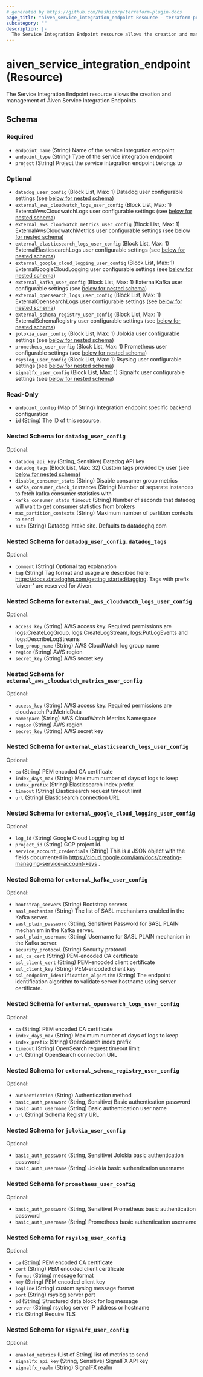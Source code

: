 ```yaml
---
# generated by https://github.com/hashicorp/terraform-plugin-docs
page_title: "aiven_service_integration_endpoint Resource - terraform-provider-aiven"
subcategory: ""
description: |-
  The Service Integration Endpoint resource allows the creation and management of Aiven Service Integration Endpoints.
---
```


# aiven_service_integration_endpoint (Resource)

The Service Integration Endpoint resource allows the creation and management of Aiven Service Integration Endpoints.



<!-- schema generated by tfplugindocs -->
## Schema

### Required

- `endpoint_name` (String) Name of the service integration endpoint
- `endpoint_type` (String) Type of the service integration endpoint
- `project` (String) Project the service integration endpoint belongs to

### Optional

- `datadog_user_config` (Block List, Max: 1) Datadog user configurable settings (see [below for nested schema](#nestedblock--datadog_user_config))
- `external_aws_cloudwatch_logs_user_config` (Block List, Max: 1) ExternalAwsCloudwatchLogs user configurable settings (see [below for nested schema](#nestedblock--external_aws_cloudwatch_logs_user_config))
- `external_aws_cloudwatch_metrics_user_config` (Block List, Max: 1) ExternalAwsCloudwatchMetrics user configurable settings (see [below for nested schema](#nestedblock--external_aws_cloudwatch_metrics_user_config))
- `external_elasticsearch_logs_user_config` (Block List, Max: 1) ExternalElasticsearchLogs user configurable settings (see [below for nested schema](#nestedblock--external_elasticsearch_logs_user_config))
- `external_google_cloud_logging_user_config` (Block List, Max: 1) ExternalGoogleCloudLogging user configurable settings (see [below for nested schema](#nestedblock--external_google_cloud_logging_user_config))
- `external_kafka_user_config` (Block List, Max: 1) ExternalKafka user configurable settings (see [below for nested schema](#nestedblock--external_kafka_user_config))
- `external_opensearch_logs_user_config` (Block List, Max: 1) ExternalOpensearchLogs user configurable settings (see [below for nested schema](#nestedblock--external_opensearch_logs_user_config))
- `external_schema_registry_user_config` (Block List, Max: 1) ExternalSchemaRegistry user configurable settings (see [below for nested schema](#nestedblock--external_schema_registry_user_config))
- `jolokia_user_config` (Block List, Max: 1) Jolokia user configurable settings (see [below for nested schema](#nestedblock--jolokia_user_config))
- `prometheus_user_config` (Block List, Max: 1) Prometheus user configurable settings (see [below for nested schema](#nestedblock--prometheus_user_config))
- `rsyslog_user_config` (Block List, Max: 1) Rsyslog user configurable settings (see [below for nested schema](#nestedblock--rsyslog_user_config))
- `signalfx_user_config` (Block List, Max: 1) Signalfx user configurable settings (see [below for nested schema](#nestedblock--signalfx_user_config))

### Read-Only

- `endpoint_config` (Map of String) Integration endpoint specific backend configuration
- `id` (String) The ID of this resource.

<a id="nestedblock--datadog_user_config"></a>
### Nested Schema for `datadog_user_config`

Optional:

- `datadog_api_key` (String, Sensitive) Datadog API key
- `datadog_tags` (Block List, Max: 32) Custom tags provided by user (see [below for nested schema](#nestedblock--datadog_user_config--datadog_tags))
- `disable_consumer_stats` (String) Disable consumer group metrics
- `kafka_consumer_check_instances` (String) Number of separate instances to fetch kafka consumer statistics with
- `kafka_consumer_stats_timeout` (String) Number of seconds that datadog will wait to get consumer statistics from brokers
- `max_partition_contexts` (String) Maximum number of partition contexts to send
- `site` (String) Datadog intake site. Defaults to datadoghq.com

<a id="nestedblock--datadog_user_config--datadog_tags"></a>
### Nested Schema for `datadog_user_config.datadog_tags`

Optional:

- `comment` (String) Optional tag explanation
- `tag` (String) Tag format and usage are described here: https://docs.datadoghq.com/getting_started/tagging. Tags with prefix 'aiven-' are reserved for Aiven.



<a id="nestedblock--external_aws_cloudwatch_logs_user_config"></a>
### Nested Schema for `external_aws_cloudwatch_logs_user_config`

Optional:

- `access_key` (String) AWS access key. Required permissions are logs:CreateLogGroup, logs:CreateLogStream, logs:PutLogEvents and logs:DescribeLogStreams
- `log_group_name` (String) AWS CloudWatch log group name
- `region` (String) AWS region
- `secret_key` (String) AWS secret key


<a id="nestedblock--external_aws_cloudwatch_metrics_user_config"></a>
### Nested Schema for `external_aws_cloudwatch_metrics_user_config`

Optional:

- `access_key` (String) AWS access key. Required permissions are cloudwatch:PutMetricData
- `namespace` (String) AWS CloudWatch Metrics Namespace
- `region` (String) AWS region
- `secret_key` (String) AWS secret key


<a id="nestedblock--external_elasticsearch_logs_user_config"></a>
### Nested Schema for `external_elasticsearch_logs_user_config`

Optional:

- `ca` (String) PEM encoded CA certificate
- `index_days_max` (String) Maximum number of days of logs to keep
- `index_prefix` (String) Elasticsearch index prefix
- `timeout` (String) Elasticsearch request timeout limit
- `url` (String) Elasticsearch connection URL


<a id="nestedblock--external_google_cloud_logging_user_config"></a>
### Nested Schema for `external_google_cloud_logging_user_config`

Optional:

- `log_id` (String) Google Cloud Logging log id
- `project_id` (String) GCP project id.
- `service_account_credentials` (String) This is a JSON object with the fields documented in https://cloud.google.com/iam/docs/creating-managing-service-account-keys .


<a id="nestedblock--external_kafka_user_config"></a>
### Nested Schema for `external_kafka_user_config`

Optional:

- `bootstrap_servers` (String) Bootstrap servers
- `sasl_mechanism` (String) The list of SASL mechanisms enabled in the Kafka server.
- `sasl_plain_password` (String, Sensitive) Password for SASL PLAIN mechanism in the Kafka server.
- `sasl_plain_username` (String) Username for SASL PLAIN mechanism in the Kafka server.
- `security_protocol` (String) Security protocol
- `ssl_ca_cert` (String) PEM-encoded CA certificate
- `ssl_client_cert` (String) PEM-encoded client certificate
- `ssl_client_key` (String) PEM-encoded client key
- `ssl_endpoint_identification_algorithm` (String) The endpoint identification algorithm to validate server hostname using server certificate.


<a id="nestedblock--external_opensearch_logs_user_config"></a>
### Nested Schema for `external_opensearch_logs_user_config`

Optional:

- `ca` (String) PEM encoded CA certificate
- `index_days_max` (String) Maximum number of days of logs to keep
- `index_prefix` (String) OpenSearch index prefix
- `timeout` (String) OpenSearch request timeout limit
- `url` (String) OpenSearch connection URL


<a id="nestedblock--external_schema_registry_user_config"></a>
### Nested Schema for `external_schema_registry_user_config`

Optional:

- `authentication` (String) Authentication method
- `basic_auth_password` (String, Sensitive) Basic authentication password
- `basic_auth_username` (String) Basic authentication user name
- `url` (String) Schema Registry URL


<a id="nestedblock--jolokia_user_config"></a>
### Nested Schema for `jolokia_user_config`

Optional:

- `basic_auth_password` (String, Sensitive) Jolokia basic authentication password
- `basic_auth_username` (String) Jolokia basic authentication username


<a id="nestedblock--prometheus_user_config"></a>
### Nested Schema for `prometheus_user_config`

Optional:

- `basic_auth_password` (String, Sensitive) Prometheus basic authentication password
- `basic_auth_username` (String) Prometheus basic authentication username


<a id="nestedblock--rsyslog_user_config"></a>
### Nested Schema for `rsyslog_user_config`

Optional:

- `ca` (String) PEM encoded CA certificate
- `cert` (String) PEM encoded client certificate
- `format` (String) message format
- `key` (String) PEM encoded client key
- `logline` (String) custom syslog message format
- `port` (String) rsyslog server port
- `sd` (String) Structured data block for log message
- `server` (String) rsyslog server IP address or hostname
- `tls` (String) Require TLS


<a id="nestedblock--signalfx_user_config"></a>
### Nested Schema for `signalfx_user_config`

Optional:

- `enabled_metrics` (List of String) list of metrics to send
- `signalfx_api_key` (String, Sensitive) SignalFX API key
- `signalfx_realm` (String) SignalFX realm


